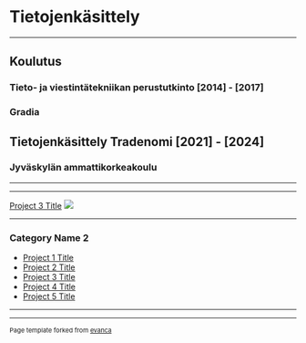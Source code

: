 # Tietojenkäsittely

---

## Koulutus

### Tieto- ja viestintätekniikan perustutkinto [2014] - [2017]

### Gradia

## Tietojenkäsittely Tradenomi [2021] - [2024]

### Jyväskylän ammattikorkeakoulu

---

---
[Project 3 Title](http://example.com/)
<img src="images/dummy_thumbnail.jpg?raw=true"/>

---

### Category Name 2

- [Project 1 Title](http://example.com/)
- [Project 2 Title](http://example.com/)
- [Project 3 Title](http://example.com/)
- [Project 4 Title](http://example.com/)
- [Project 5 Title](http://example.com/)

---




---
<p style="font-size:11px">Page template forked from <a href="https://github.com/evanca/quick-portfolio">evanca</a></p>
<!-- Remove above link if you don't want to attibute -->
